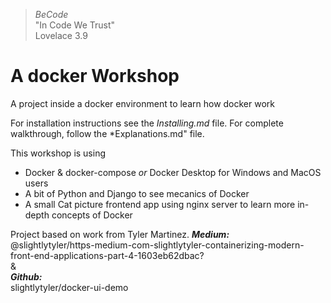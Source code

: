 > *BeCode* <br/>
"In Code We Trust" <br/>
Lovelace 3.9 <br/>

# A docker Workshop
A project inside a docker environment to learn how docker work

For installation instructions see the *Installing.md* file.
For complete walkthrough, follow the *Explanations.md" file.

This workshop is using
 - Docker & docker-compose *or* Docker Desktop for Windows and MacOS users
 - A bit of Python and Django to see mecanics of Docker
 - A small Cat picture frontend app using nginx server to learn more in-depth concepts of Docker
 
 Project based on work from Tyler Martinez.
 __*Medium:*__  
@slightlytyler/https-medium-com-slightlytyler-containerizing-modern-front-end-applications-part-4-1603eb62dbac?  
&  
__*Github:*__  
slightlytyler/docker-ui-demo

